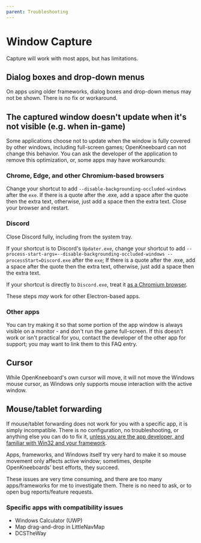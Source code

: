 ```yaml
---
parent: Troubleshooting
---
```


# Window Capture

Capture will work with most apps, but has limitations.

## Dialog boxes and drop-down menus

On apps using older frameworks, dialog boxes and drop-down menus may not be shown. There is no fix or workaround.

## The captured window doesn't update when it's not visible (e.g. when in-game)

Some applications choose not to update when the window is fully covered by other windows, including full-screen games; OpenKneeboard can not change this behavior. You can ask the developer of the application to remove this optimization, or, some apps may have workarounds:

### Chrome, Edge, and other Chromium-based browsers

Change your shortcut to add `--disable-backgrounding-occluded-windows` after the `exe`. If there is a quote after the .exe, add a space after the quote then the extra text, otherwise, just add a space then the extra text. Close your browser and restart.

### Discord

Close Discord fully, including from the system tray.

If your shortcut is to Discord's `Updater.exe`, change your shortcut to add `--process-start-args=--disable-backgrounding-occluded-windows --processStart=Discord.exe` after the `exe`; If there is a quote after the .exe, add a space after the quote then the extra text, otherwise, just add a space then the extra text.

If your shortcut is directly to `Discord.exe`, treat it [as a Chromium browser](#chrome-edge-and-other-chromium-based-browsers).

These steps *may* work for other Electron-based apps.

### Other apps

You can try making it so that some portion of the app window is always visible on a monitor - and don't run the game full-screen. If this doesn't work or isn't practical for you, contact the developer of the other app for support; you may want to link them to this FAQ entry.

## Cursor

While OpenKneeboard's own cursor will move, it will not move the Windows mouse cursor, as Windows only supports mouse interaction with the active window.

## Mouse/tablet forwarding

If mouse/tablet forwarding does not work for you with a specific app, it is simply incompatible. There is no configuration, no troubleshooting, or anything else you can do to fix it, [unless you are the app developer, and familiar with Win32 and your framework](../faq/third-party-developers.md#why-doesnt-the-mouse-emulation-work-correctly-in-my-app-when-using-window-capture-tabs).

Apps, frameworks, and Windows itself try very hard to make it so mouse movement only affects active window; sometimes, despite OpenKneeboards' best efforts, they succeed.

These issues are very time consuming, and there are too many apps/frameworks for me to investigate them. There is no need to ask, or to open bug reports/feature requests.

### Specific apps with compatibility issues

- Windows Calculator (UWP)
- Map drag-and-drop in LittleNavMap
- DCSTheWay